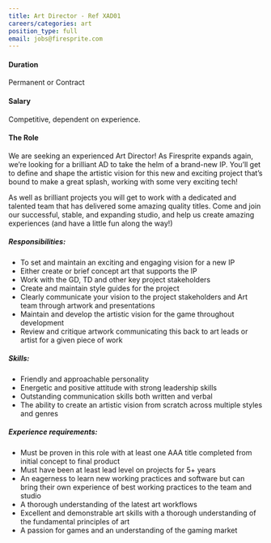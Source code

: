 ```yaml
---
title: Art Director - Ref XAD01
careers/categories: art
position_type: full
email: jobs@firesprite.com
---
```

#### Duration

Permanent or Contract

#### Salary

Competitive, dependent on experience.

#### The Role

We are seeking an experienced Art Director! As Firesprite expands again, we’re looking for a brilliant AD to take the helm of a brand-new IP. You’ll get to define and shape the artistic vision for this new and exciting project that’s bound to make a great splash, working with some very exciting tech!

As well as brilliant projects you will get to work with a dedicated and talented team that has delivered some amazing quality titles. Come and join our successful, stable, and expanding studio, and help us create amazing experiences (and have a little fun along the way!)

##### **Responsibilities:**

* To set and maintain an exciting and engaging vision for a new IP
* Either create or brief concept art that supports the IP
* Work with the GD, TD and other key project stakeholders
* Create and maintain style guides for the project
* Clearly communicate your vision to the project stakeholders and Art team through artwork and presentations
* Maintain and develop the artistic vision for the game throughout development
* Review and critique artwork communicating this back to art leads or artist for a given piece of work

##### **Skills:**

* Friendly and approachable personality
* Energetic and positive attitude with strong leadership skills
* Outstanding communication skills both written and verbal
* The ability to create an artistic vision from scratch across multiple styles and genres

##### **Experience requirements:**

* Must be proven in this role with at least one AAA title completed from initial concept to final product
* Must have been at least lead level on projects for 5+ years
* An eagerness to learn new working practices and software but can bring their own experience of best working practices to the team and studio
* A thorough understanding of the latest art workflows
* Excellent and demonstrable art skills with a thorough understanding of the fundamental principles of art
* A passion for games and an understanding of the gaming market
